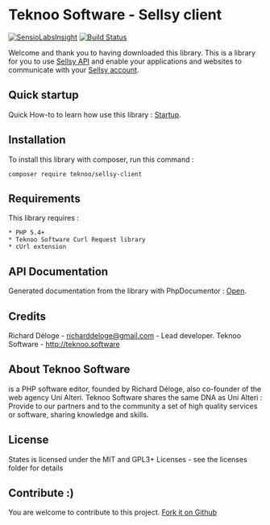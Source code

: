 Teknoo Software - Sellsy client
==========================

[![SensioLabsInsight](https://insight.sensiolabs.com/projects/e053f347-f92a-47d9-b8b3-9f415d407889/mini.png)](https://insight.sensiolabs.com/projects/e053f347-f92a-47d9-b8b3-9f415d407889) [![Build Status](https://travis-ci.org/TeknooSoftware/sellsy-client.svg?branch=master)](https://travis-ci.org/TeknooSoftware/sellsy-client)

Welcome and thank you to having downloaded this library.  This is a library for you to use 
[Sellsy API](http://api.sellsy.com/) and enable your applications and websites to communicate with 
your [Sellsy account](http://sellsy.com/).

Quick startup
-------------
Quick How-to to learn how use this library : [Startup](docs/quick-startup.md).

Installation
------------
To install this library with composer, run this command :

    composer require teknoo/sellsy-client

Requirements
------------
This library requires :

    * PHP 5.4+
    * Teknoo Software Curl Request library
    * cUrl extension

API Documentation
-----------------
Generated documentation from the library with PhpDocumentor : [Open](https://cdn.rawgit.com/TeknooSoftware/sellsy-client/master/docs/api/index.html).

Credits
-------
Richard Déloge - <richarddeloge@gmail.com> - Lead developer.
Teknoo Software - <http://teknoo.software>

About Teknoo Software
---------------------
is a PHP software editor, founded by Richard Déloge, also co-founder of the web agency Uni Alteri. 
Teknoo Software shares the same DNA as Uni Alteri : Provide to our partners and to the community a set of high quality services or software, sharing knowledge and skills.

License
-------
States is licensed under the MIT and GPL3+ Licenses - see the licenses folder for details

Contribute :)
-------------

You are welcome to contribute to this project. [Fork it on Github](CONTRIBUTING.md)
